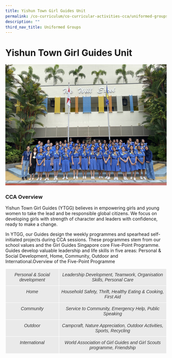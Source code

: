 ```yaml
---
title: Yishun Town Girl Guides Unit
permalink: /co-curriculum/co-curricular-activities-cca/uniformed-groups/yishun-town-girl-guides-unit/
description: ""
third_nav_title: Uniformed Groups
---
```

# **Yishun Town Girl Guides Unit**

![](/images/Sec%204%20Farewell%20Group%20Photo%20Formal.jpeg)


### CCA Overview

Yishun Town Girl Guides (YTGG) believes in empowering girls and young women to take the lead and be responsible global citizens. We focus on developing girls with strength of character and leaders with confidence, ready to make a change.

In YTGG, our Guides design the weekly programmes and spearhead self-initiated projects during CCA sessions. These programmes stem from our school values and the Girl Guides Singapore core Five-Point Programme. Guides develop valuable leadership and life skills in five areas: Personal & Social Development, Home, Community, Outdoor and International.Overview of the Five-Point Programme


<table style="border-collapse:collapse;border-spacing:0" class="tg"><thead><tr><th style="background-color:#EAEAEA;border-color:#ffffff;border-style:solid;border-width:1px;color:#333;font-family:Arial, sans-serif;font-size:14px;font-style:italic;font-weight:normal;overflow:hidden;padding:10px 5px;text-align:center;vertical-align:top;word-break:normal">Personal &amp; Social development</th><th style="background-color:#EAEAEA;border-color:#ffffff;border-style:solid;border-width:1px;color:#333;font-family:Arial, sans-serif;font-size:14px;font-style:italic;font-weight:normal;overflow:hidden;padding:10px 5px;text-align:center;vertical-align:top;word-break:normal">Leadership Development, Teamwork, Organisation Skills, Personal Care</th></tr></thead><tbody><tr><td style="background-color:#EAEAEA;border-color:#ffffff;border-style:solid;border-width:1px;color:#333;font-family:Arial, sans-serif;font-size:14px;font-style:italic;overflow:hidden;padding:10px 5px;text-align:center;vertical-align:top;word-break:normal">Home</td><td style="background-color:#EAEAEA;border-color:#ffffff;border-style:solid;border-width:1px;color:#333;font-family:Arial, sans-serif;font-size:14px;font-style:italic;overflow:hidden;padding:10px 5px;text-align:center;vertical-align:top;word-break:normal">Household Safety, Thrift, Healthy Eating &amp; Cooking, First Aid</td></tr><tr><td style="background-color:#EAEAEA;border-color:#ffffff;border-style:solid;border-width:1px;color:#333;font-family:Arial, sans-serif;font-size:14px;font-style:italic;overflow:hidden;padding:10px 5px;text-align:center;vertical-align:top;word-break:normal">Community</td><td style="background-color:#EAEAEA;border-color:#ffffff;border-style:solid;border-width:1px;color:#333;font-family:Arial, sans-serif;font-size:14px;font-style:italic;overflow:hidden;padding:10px 5px;text-align:center;vertical-align:top;word-break:normal">Service to Community, Emergency Help, Public Speaking</td></tr><tr><td style="background-color:#EAEAEA;border-color:#ffffff;border-style:solid;border-width:1px;color:#333;font-family:Arial, sans-serif;font-size:14px;font-style:italic;overflow:hidden;padding:10px 5px;text-align:center;vertical-align:top;word-break:normal">Outdoor</td><td style="background-color:#EAEAEA;border-color:#ffffff;border-style:solid;border-width:1px;color:#333;font-family:Arial, sans-serif;font-size:14px;font-style:italic;overflow:hidden;padding:10px 5px;text-align:center;vertical-align:top;word-break:normal">Campcraft, Nature Appreciation, Outdoor Activities, Sports, Recycling</td></tr><tr><td style="background-color:#EAEAEA;border-color:#ffffff;border-style:solid;border-width:1px;color:#333;font-family:Arial, sans-serif;font-size:14px;font-style:italic;overflow:hidden;padding:10px 5px;text-align:center;vertical-align:top;word-break:normal">International</td><td style="background-color:#EAEAEA;border-color:#ffffff;border-style:solid;border-width:1px;color:#333;font-family:Arial, sans-serif;font-size:14px;font-style:italic;overflow:hidden;padding:10px 5px;text-align:center;vertical-align:top;word-break:normal">World Association of Girl Guides and Girl Scouts programme, Friendship</td></tr></tbody></table>